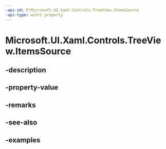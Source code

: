 ```yaml
---
-api-id: P:Microsoft.UI.Xaml.Controls.TreeView.ItemsSource
-api-type: winrt property
---
```


<!-- Property syntax.
public object ItemsSource { get;  set; }
-->

# Microsoft.UI.Xaml.Controls.TreeView.ItemsSource

## -description

## -property-value

## -remarks

## -see-also

## -examples

